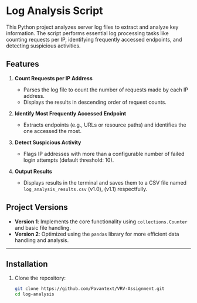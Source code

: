 # Log Analysis Script

This Python project analyzes server log files to extract and analyze key information. The script performs essential log processing tasks like counting requests per IP, identifying frequently accessed endpoints, and detecting suspicious activities.

## Features

1. **Count Requests per IP Address**  
   - Parses the log file to count the number of requests made by each IP address.  
   - Displays the results in descending order of request counts.

2. **Identify Most Frequently Accessed Endpoint**  
   - Extracts endpoints (e.g., URLs or resource paths) and identifies the one accessed the most.  

3. **Detect Suspicious Activity**  
   - Flags IP addresses with more than a configurable number of failed login attempts (default threshold: 10).  

4. **Output Results**  
   - Displays results in the terminal and saves them to a CSV file named `log_analysis_results.csv`  (v1.0), (v1.1) respectfully.

## Project Versions  

- **Version 1**: Implements the core functionality using `collections.Counter` and basic file handling.  
- **Version 2**: Optimized using the `pandas` library for more efficient data handling and analysis.

---

## Installation

1. Clone the repository:  
   ```bash
   git clone https://github.com/Pavantext/VRV-Assignment.git
   cd log-analysis
  
